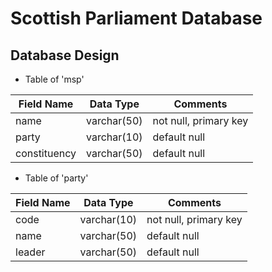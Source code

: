 # Scottish Parliament Database
## Database Design

* Table of 'msp'

| Field Name        | Data Type           | Comments  |
| --------- | --------- | ----- |
| name      | varchar(50)	 | not null, primary key |
| party      | varchar(10)      |   default null |
| constituency | varchar(50)      |    default null |

* Table of 'party'

| Field Name        | Data Type           | Comments  |
| --------- | --------- | ----- |
| code      | varchar(10)	 | not null, primary key |
| name      | varchar(50)      |   default null |
| leader      | varchar(50)      |   default null |